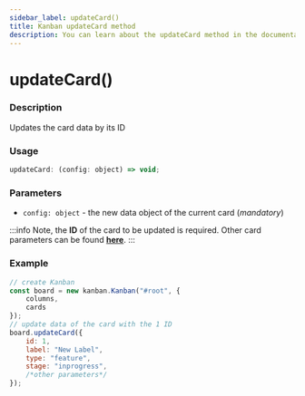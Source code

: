 ```yaml
---
sidebar_label: updateCard()
title: Kanban updateCard method
description: You can learn about the updateCard method in the documentation of the JavaScript Kanban library. Browse developer guides and API reference, try out code examples and live demos.
---
```


# updateCard()

### Description

Updates the card data by its ID

### Usage

~~~jsx {}
updateCard: (config: object) => void;
~~~

### Parameters

- `config: object` - the new data object of the current card (*mandatory*)

:::info
Note, the **ID** of the card to be updated is required. Other card parameters can be found [**here**](../config/js_kanban_cards_config.md).
:::

### Example

~~~jsx {7-13}
// create Kanban
const board = new kanban.Kanban("#root", {
	columns,
	cards
});
// update data of the card with the 1 ID
board.updateCard({
	id: 1,
	label: "New Label",
	type: "feature",
	stage: "inprogress",
	/*other parameters*/
});
~~~
